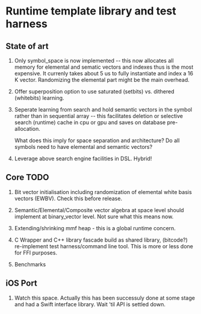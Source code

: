 # Runtime template library and test harness

## State of art

1. Only symbol_space is now implemented -- this now allocates all
   memory for elemental and sematic vectors and indexes thus is the most expensive.
   It currenly takes about 5 us to fully instantiate and index a 16 K
   vector. Randomizing the elemental part might be the main
   overhead.
   
2. Offer superposition option to use saturated (setbits) vs. dithered
   (whitebits) learning.
   
3. Seperate learning from search and hold semantic vectors in the
   symbol rather than in sequential array -- this facilitates deletion
   or selective search (runtime) cache in cpu or gpu and saves on
   database pre-allocation. 
   
   What does this imply for space separation and architecture? 
   Do all symbols need to have elemental and semantic vectors?
   
4. Leverage above search engine facilities in DSL. Hybrid!



## Core TODO

1. Bit vector initialisation including randomization of elemental
   white basis vectors (EWBV). Check this before release.

2. Semantic/Elemental/Composite vector algebra at space level should
   implement at binary_vector level. Not sure what this means now.

3. Extending/shrinking mmf heap - this is a global runtime concern. 

4. C Wrapper and C++ library fascade
   build as shared library, (bitcode?) re-implement test
   harness/command line tool. This is more or less done for FFI purposes.

5. Benchmarks

## iOS Port 

1. Watch this space. Actually this has been successuly done at some
   stage and had a Swift interface library. Wait 'til API is settled down.
